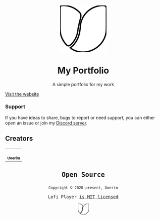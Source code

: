 <p align="center">
  <img src="/docs/assets/logo-U-favicon.svg" width="150" />
</p>
<h1 align="center">My Portfolio</h1>
<p align="center">A simple portfolio for my work</p>
<p align="center">
</p>


[Visit the website](https://uoerim.github.io/Portfolio/)

### Support

If you have ideas to share, bugs to report or need support, you can either open an issue or join my [Discord server](https://discord.gg/GdxnspKYva).

## Creators

<table>
  <tr>
    <td align="center">
      <a href="https://github.com/uoerim">
        <img src="https://avatars.githubusercontent.com/u/65606350?s=400&u=54f80fc0e0665c53cd22745acbceeba0b53efbad&v=4" width="100px;" alt=""/><br />
       <sub><b>Uoerim</b></sub>
      </a>
    </td>
 </table>

<samp>

<h2 align="center">
  Open Source
</h2>
<p align="center">
  <sub>Copyright © 2020-present, Uoerim</sub>
</p>
<p align="center">Lofi Player <a href="https://github.com/Uoerim/lofi-player/blob/main/LICENSE">is MIT licensed</a></p>
<p align="center">
  <img src="/docs/assets/logo-U-favicon.svg" width="35" />
</p>
  
</samp>
